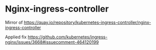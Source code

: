 # Nginx-ingress-controller

Mirror of https://quay.io/repository/kubernetes-ingress-controller/nginx-ingress-controller

Applied fix https://github.com/kubernetes/ingress-nginx/issues/3668#issuecomment-464120199